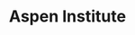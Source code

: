 ---
layout: post
title: Aspen Institute
thumb-image: /work-aspen.jpg
thumb-cover: /work-aspen-cover.jpg
year: 2016
color: rgb(53, 52, 48)
agency: Firstborn
role: Lead Front End Developer
href: https://www.facebook.com/firstborn.nyc/photos/a.1162735673762720.1073741855.140760085960289/1162736183762669/
---